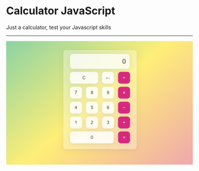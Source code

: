 # Calculator JavaScript
Just a calculator, test your Javascript skills
_____
![fianlResult](/finalResult.png)